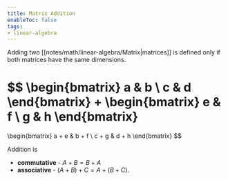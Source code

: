 ```yaml
---
title: Matrix Addition
enableToc: false
tags: 
- linear-algebra
---
```

Adding two [[notes/math/linear-algebra/Matrix|matrices]] is defined only if both matrices have the same dimensions.

$$
\begin{bmatrix}
a & b \\ 
c & d 
\end{bmatrix} 
+
\begin{bmatrix}
e & f \\ 
g & h 
\end{bmatrix} 
=
\begin{bmatrix}
a + e & b + f \\ 
c + g & d + h 
\end{bmatrix} 
$$

Addition is
- **commutative** - $A + B = B + A$ 
- **associative** - $(A + B) + C = A + (B + C)$.

